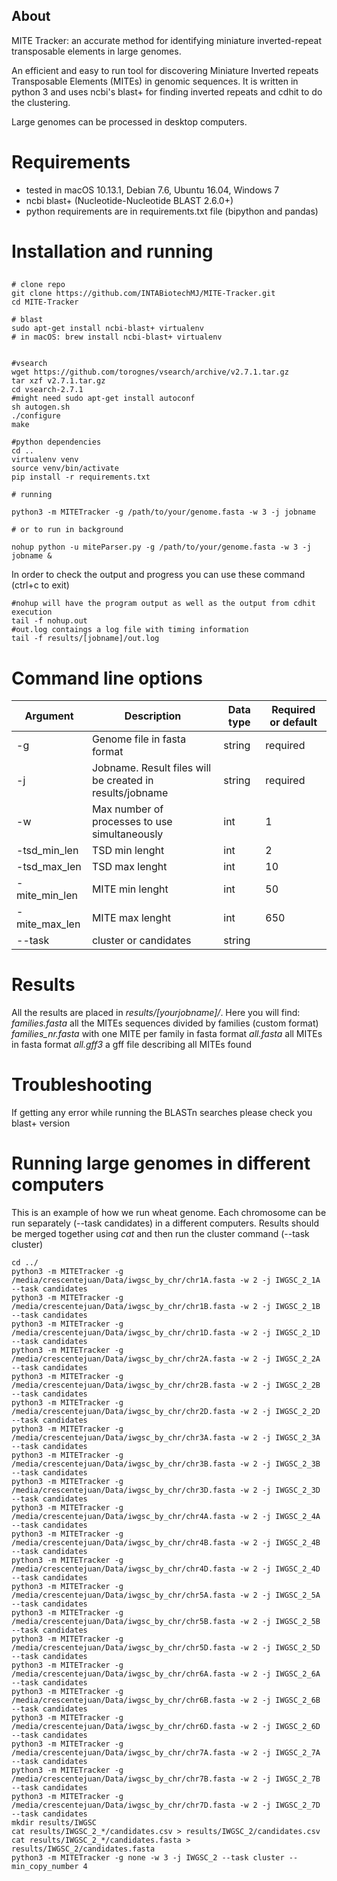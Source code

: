 
## About

MITE Tracker: an accurate method for identifying miniature inverted-repeat transposable elements in large genomes. 

An efficient and easy to run tool for discovering Miniature Inverted repeats Transposable Elements (MITEs) in genomic sequences. It is written in python 3 and uses ncbi's blast+ for finding inverted repeats and cdhit to do the clustering. 

Large genomes can be processed in desktop computers.

# Requirements
 - tested in macOS 10.13.1, Debian 7.6, Ubuntu 16.04, Windows 7
 - ncbi blast+ (Nucleotide-Nucleotide BLAST 2.6.0+)
 - python requirements are in requirements.txt file (bipython and pandas)

# Installation and running

## 
```
# clone repo
git clone https://github.com/INTABiotechMJ/MITE-Tracker.git
cd MITE-Tracker

# blast
sudo apt-get install ncbi-blast+ virtualenv
# in macOS: brew install ncbi-blast+ virtualenv


#vsearch
wget https://github.com/torognes/vsearch/archive/v2.7.1.tar.gz
tar xzf v2.7.1.tar.gz
cd vsearch-2.7.1
#might need sudo apt-get install autoconf
sh autogen.sh
./configure
make

#python dependencies
cd ..
virtualenv venv
source venv/bin/activate
pip install -r requirements.txt

# running

python3 -m MITETracker -g /path/to/your/genome.fasta -w 3 -j jobname

# or to run in background

nohup python -u miteParser.py -g /path/to/your/genome.fasta -w 3 -j jobname &

```

In order to check the output and progress you can use these command (ctrl+c to exit)
```
#nohup will have the program output as well as the output from cdhit execution
tail -f nohup.out
#out.log contaings a log file with timing information
tail -f results/[jobname]/out.log
```

# Command line options
| Argument  | Description | Data type  | Required or default |
| ------------- | ------------- | ------------- | ------------- |
| -g  | Genome file in fasta format  | string  | required  |
| -j  | Jobname. Result files will be created in results/jobname   | string  | required  |
| -w  | Max number of processes to use simultaneously  | int  | 1  |
| -tsd_min_len  | TSD min lenght  | int  | 2  |
| -tsd_max_len  | TSD max lenght  | int  | 10  |
| -mite_min_len  | MITE min lenght  | int  | 50  |
| -mite_max_len  | MITE max lenght  | int  | 650  |
| --task  | cluster or candidates  | string |   |


# Results
All the results are placed in _results/[yourjobname]/_. 
Here you will find:
    _families.fasta_ all the MITEs sequences divided by families (custom format)
    _families_nr.fasta_ with one MITE per family in fasta format
    _all.fasta_ all MITEs in fasta format
    _all.gff3_  a gff file describing all MITEs found 

# Troubleshooting
If getting any error while running the BLASTn searches please check you blast+ version

# Running large genomes in different computers
This is an example of how we run wheat genome. Each chromosome can be run separately (--task candidates) in a different computers. Results should be merged together using _cat_ and then run the cluster command (--task cluster)

```
cd ../
python3 -m MITETracker -g /media/crescentejuan/Data/iwgsc_by_chr/chr1A.fasta -w 2 -j IWGSC_2_1A --task candidates
python3 -m MITETracker -g /media/crescentejuan/Data/iwgsc_by_chr/chr1B.fasta -w 2 -j IWGSC_2_1B --task candidates
python3 -m MITETracker -g /media/crescentejuan/Data/iwgsc_by_chr/chr1D.fasta -w 2 -j IWGSC_2_1D --task candidates
python3 -m MITETracker -g /media/crescentejuan/Data/iwgsc_by_chr/chr2A.fasta -w 2 -j IWGSC_2_2A --task candidates
python3 -m MITETracker -g /media/crescentejuan/Data/iwgsc_by_chr/chr2B.fasta -w 2 -j IWGSC_2_2B --task candidates
python3 -m MITETracker -g /media/crescentejuan/Data/iwgsc_by_chr/chr2D.fasta -w 2 -j IWGSC_2_2D --task candidates
python3 -m MITETracker -g /media/crescentejuan/Data/iwgsc_by_chr/chr3A.fasta -w 2 -j IWGSC_2_3A --task candidates
python3 -m MITETracker -g /media/crescentejuan/Data/iwgsc_by_chr/chr3B.fasta -w 2 -j IWGSC_2_3B --task candidates
python3 -m MITETracker -g /media/crescentejuan/Data/iwgsc_by_chr/chr3D.fasta -w 2 -j IWGSC_2_3D --task candidates
python3 -m MITETracker -g /media/crescentejuan/Data/iwgsc_by_chr/chr4A.fasta -w 2 -j IWGSC_2_4A --task candidates
python3 -m MITETracker -g /media/crescentejuan/Data/iwgsc_by_chr/chr4B.fasta -w 2 -j IWGSC_2_4B --task candidates
python3 -m MITETracker -g /media/crescentejuan/Data/iwgsc_by_chr/chr4D.fasta -w 2 -j IWGSC_2_4D --task candidates
python3 -m MITETracker -g /media/crescentejuan/Data/iwgsc_by_chr/chr5A.fasta -w 2 -j IWGSC_2_5A --task candidates
python3 -m MITETracker -g /media/crescentejuan/Data/iwgsc_by_chr/chr5B.fasta -w 2 -j IWGSC_2_5B --task candidates
python3 -m MITETracker -g /media/crescentejuan/Data/iwgsc_by_chr/chr5D.fasta -w 2 -j IWGSC_2_5D --task candidates
python3 -m MITETracker -g /media/crescentejuan/Data/iwgsc_by_chr/chr6A.fasta -w 2 -j IWGSC_2_6A --task candidates
python3 -m MITETracker -g /media/crescentejuan/Data/iwgsc_by_chr/chr6B.fasta -w 2 -j IWGSC_2_6B --task candidates
python3 -m MITETracker -g /media/crescentejuan/Data/iwgsc_by_chr/chr6D.fasta -w 2 -j IWGSC_2_6D --task candidates
python3 -m MITETracker -g /media/crescentejuan/Data/iwgsc_by_chr/chr7A.fasta -w 2 -j IWGSC_2_7A --task candidates
python3 -m MITETracker -g /media/crescentejuan/Data/iwgsc_by_chr/chr7B.fasta -w 2 -j IWGSC_2_7B --task candidates
python3 -m MITETracker -g /media/crescentejuan/Data/iwgsc_by_chr/chr7D.fasta -w 2 -j IWGSC_2_7D --task candidates
mkdir results/IWGSC
cat results/IWGSC_2_*/candidates.csv > results/IWGSC_2/candidates.csv
cat results/IWGSC_2_*/candidates.fasta > results/IWGSC_2/candidates.fasta
python3 -m MITETracker -g none -w 3 -j IWGSC_2 --task cluster --min_copy_number 4
```